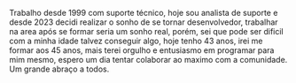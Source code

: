 Trabalho desde 1999 com suporte técnico, hoje sou analista de suporte e desde 2023 decidi realizar
o sonho de se tornar desenvolvedor, trabalhar na area após se formar seria um sonho real, porém, sei que
pode ser dificil com a minha idade talvez conseguir algo, hoje tenho 43 anos, irei me formar aos 45 anos,
mais terei orgulho e entusiasmo em  programar para mim mesmo, espero um dia tentar colaborar ao maximo com a comunidade.
Um grande abraço a todos.

<!---
Poweredbycodes/Poweredbycodes is a ✨ special ✨ repository because its `README.md` (this file) appears on your GitHub profile.
You can click the Preview link to take a look at your changes.
--->

